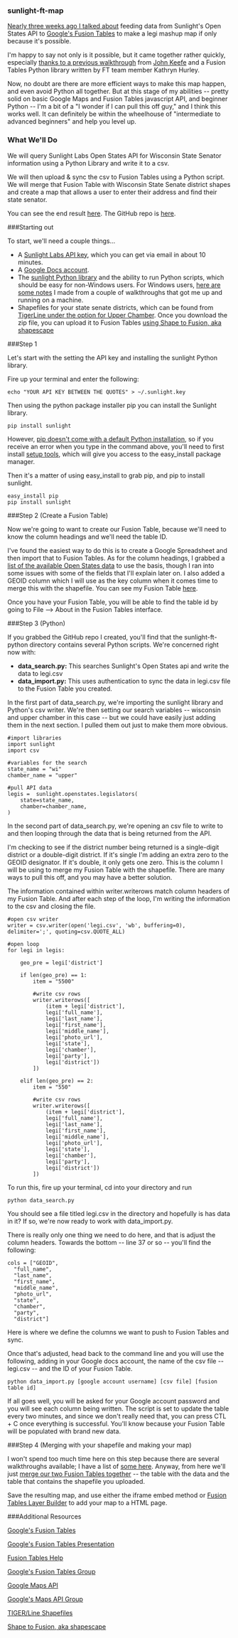 ### sunlight-ft-map

[Nearly three weeks ago I talked about](http://www.chrislkeller.com/post/32760125010/how-a-beginner-used-python-to-interact-with-t) feeding data from Sunlight's Open States API to [Google's Fusion Tables](http://www.google.com/fusiontables/) to make a legi mashup map if only because it's possible.

I'm happy to say not only is it possible, but it came together rather quickly, especially [thanks to a previous walkthrough](http://johnkeefe.net/making-ap-election-data-easy-with-fusion-tabl) from [John Keefe](http://twitter.com/jkeefe) and a Fusion Tables Python library written by FT team member Kathryn Hurley.

Now, no doubt are there are more efficient ways to make this map happen, and even avoid Python all together. But at this stage of my abilities -- pretty solid on basic Google Maps and Fusion Tables javascript API, and beginner Python -- I'm a bit of a "I wonder if I can pull this off guy," and I think this works well. It can definitely be within the wheelhouse of "intermediate to advanced beginners" and help you level up.

### What We'll Do

We will query Sunlight Labs Open States API for Wisconsin State Senator information using a Python Library and write it to a csv.

We will then upload & sync the csv to Fusion Tables using a Python script. We will merge that Fusion Table with Wisconsin State Senate district shapes and create a map that allows a user to enter their address and find their state senator.

You can see the end result [here](http://projects.chrislkeller.com/demos/sunlight-ft-map/). The GitHub repo is [here](https://github.com/chrislkeller/sunlight-ft-map).

###Starting out

To start, we'll need a couple things…

- A [Sunlight Labs API key](http://services.sunlightlabs.com/accounts/register/), which you can get via email in about 10 minutes.
- A [Google Docs account](https://docs.google.com/#home).
- The [sunlight Python library](https://github.com/sunlightlabs/python-sunlight) and the ability to run Python scripts, which should be easy for non-Windows users. For Windows users, [here are some notes](http://www.chrislkeller.com/fresh-from-nicar12-here-are-curated-notes-to) I made from a couple of walkthroughs that got me up and running on a machine.
- Shapefiles for your state senate districts, which can be found from [TigerLine under the option for Upper Chamber](http://www.census.gov/cgi-bin/geo/shapefiles2011/layers.cgi). Once you download the zip file, you can upload it to Fusion Tables [using Shape to Fusion, aka shapescape](http://www.shpescape.com/)

###Step 1

Let's start with the setting the API key and installing the sunlight Python library.

Fire up your terminal and enter the following:

	echo "YOUR API KEY BETWEEN THE QUOTES" > ~/.sunlight.key

Then using the python package installer pip you can install the Sunlight library.

	pip install sunlight

However, [pip doesn't come with a default Python installation](https://groups.google.com/d/topic/pythonjournos/ADJfqd_qrIY/discussion), so if you receive an error when you type in the command above, you'll need to first install [setup tools](http://pypi.python.org/pypi/setuptools), which will give you access to the easy_install package manager.

Then it's a matter of using easy_install to grab pip, and pip to install sunlight.

	easy_install pip
	pip install sunlight

###Step 2 (Create a Fusion Table)

Now we're going to want to create our Fusion Table, because we'll need to know the column headings and we'll need the table ID.

I've found the easiest way to do this is to create a Google Spreadsheet and then import that to Fusion Tables. As for the column headings, I grabbed a [list of the available Open States data](http://openstates.org/api/legislators/#legislator-search) to use the basis, though I ran into some issues with some of the fields that I'll explain later on. I also added a GEOID column which I will use as the key column when it comes time to merge this with the shapefile. You can see my Fusion Table [here](https://www.google.com/fusiontables/DataSource?snapid=S4192646LFQ).

Once you have your Fusion Table, you will be able to find the table id by going to File --> About in the Fusion Tables interface.

###Step 3 (Python)

If you grabbed the GitHub repo I created, you'll find that the sunlight-ft-python directory contains several Python scripts. We're concerned right now with:

- **data_search.py:** This searches Sunlight's Open States api and write the data to legi.csv
- **data_import.py:** This uses authentication to sync the data in legi.csv file to the Fusion Table you created.

In the first part of data_search.py, we're importing the sunlight library and Python's csv writer. We're then setting our search variables -- wisconsin and upper chamber in this case -- but we could have easily just adding them in the next section. I pulled them out just to make them more obvious.

	#import libraries
	import sunlight
	import csv

	#variables for the search
	state_name = "wi"
	chamber_name = "upper"

	#pull API data
	legis =  sunlight.openstates.legislators(
    	state=state_name,
    	chamber=chamber_name,
    )

In the second part of data_search.py, we're opening an csv file to write to and then looping through the data that is being returned from the API.

I'm checking to see if the district number being returned is a single-digit district or a double-digit district. If it's single I'm adding an extra zero to the GEOID designator. If it's double, it only gets one zero. This is the column I will be using to merge my Fusion Table with the shapefile. There are many ways to pull this off, and you may have a better solution.

The information contained within writer.writerows match column headers of my Fusion Table.  And after each step of the loop, I'm writing the information to the csv and closing the file.

	#open csv writer
	writer = csv.writer(open('legi.csv', 'wb', buffering=0), delimiter=';', quoting=csv.QUOTE_ALL)

	#open loop
	for legi in legis:

	    geo_pre = legi['district']

	    if len(geo_pre) == 1:
    	    item = "5500"

        	#write csv rows
	        writer.writerows([
    	        (item + legi['district'],
        	    legi['full_name'],
        		legi['last_name'],
        		legi['first_name'],
        		legi['middle_name'],
            	legi['photo_url'],
        		legi['state'],
            	legi['chamber'],
        		legi['party'],
            	legi['district'])
        	])

	    elif len(geo_pre) == 2:
    	    item = "550"

	        #write csv rows
    	    writer.writerows([
        	    (item + legi['district'],
	            legi['full_name'],
    	    	legi['last_name'],
        		legi['first_name'],
	        	legi['middle_name'],
    	        legi['photo_url'],
        		legi['state'],
            	legi['chamber'],
        		legi['party'],
            	legi['district'])
        	])

To run this, fire up your terminal, cd into your directory and run

	python data_search.py

You should see a file titled legi.csv in the directory and hopefully is has data in it? If so, we're now ready to work with data_import.py.

There is really only one thing we need to do here, and that is adjust the column headers. Towards the bottom -- line 37 or so -- you'll find the following:

    cols = ["GEOID",
      "full_name",
      "last_name",
      "first_name",
      "middle_name",
      "photo_url",
      "state",
      "chamber",
      "party",
      "district"]

Here is where we define the columns we want to push to Fusion Tables and sync.

Once that's adjusted, head back to the command line and you will use the following, adding in your Google docs account, the name of the csv file -- legi.csv -- and the ID of your Fusion Table.

	python data_import.py [google account username] [csv file] [fusion table id]

If all goes well, you will be asked for your Google account password and you will see each column being written. The script is set to update the table every two minutes, and since we don't really need that, you can press CTL + C once everything is successful. You'll know because your Fusion Table will be populated with brand new data.

###Step 4 (Merging with your shapefile and making your map)

I won't spend too much time here on this step because there are several walkthroughs available; I have a list of [some here](http://www.chrislkeller.com/mapping-data-wisconsin-state-senate-recall-ma).
Anyway, from here we'll just [merge our two Fusion Tables together](http://support.google.com/fusiontables/bin/answer.py?hl=en&answer=171254) -- the table with the data and the table that contains the shapefile you uploaded.

Save the resulting map, and use either the iframe embed method or [Fusion Tables Layer Builder](http://gmaps-samples.googlecode.com/svn/trunk/fusiontables/fusiontableslayer_builder.html) to add your map to a HTML page.

###Additional Resources

[Google's Fusion Tables](http://www.google.com/fusiontables/)

[Google's Fusion Tables Presentation](http://kh-samples.googlecode.com/svn/trunk/talks/svcc_code/2011/intro.html#1)

[Fusion Tables Help](http://www.google.com/support/fusiontables/bin/answer.py?answer=184641)

[Google's Fusion Tables Group](https://groups.google.com/forum/#!forum/fusion-tables-users-group)

[Google Maps API](http://code.google.com/apis/maps/documentation/javascript/tutorial.html)

[Google's Maps API Group](https://groups.google.com/forum/#!forum/google-maps-js-api-v3)

[TIGER/Line Shapefiles](http://www.census.gov/geo/www/tiger/tgrshp2010/tgrshp2010.html)

[Shape to Fusion, aka shapescape](http://www.shpescape.com/)
